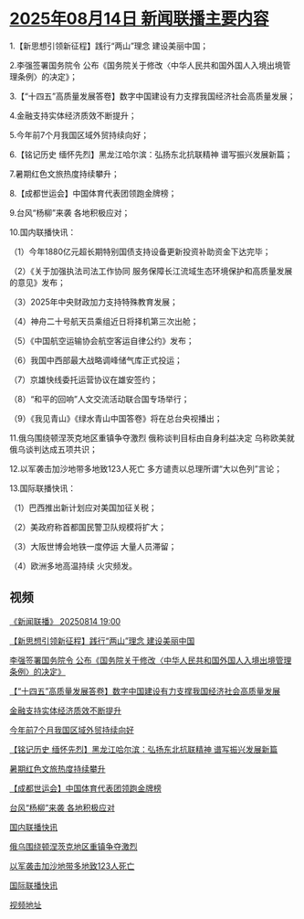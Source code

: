 # [2025年08月14日 新闻联播主要内容](https://tv.cctv.com/lm/xwlb/day/20250814.shtml)

1.【新思想引领新征程】践行“两山”理念 建设美丽中国；

2.李强签署国务院令 公布《国务院关于修改〈中华人民共和国外国人入境出境管理条例〉的决定》；

3.【“十四五”高质量发展答卷】数字中国建设有力支撑我国经济社会高质量发展；

4.金融支持实体经济质效不断提升；

5.今年前7个月我国区域外贸持续向好；

6.【铭记历史 缅怀先烈】黑龙江哈尔滨：弘扬东北抗联精神 谱写振兴发展新篇；

7.暑期红色文旅热度持续攀升；

8.【成都世运会】中国体育代表团领跑金牌榜；

9.台风“杨柳”来袭 各地积极应对；

10.国内联播快讯：

（1）今年1880亿元超长期特别国债支持设备更新投资补助资金下达完毕；

（2）《关于加强执法司法工作协同 服务保障长江流域生态环境保护和高质量发展的意见》发布；

（3）2025年中央财政加力支持特殊教育发展；

（4）神舟二十号航天员乘组近日将择机第三次出舱；

（5）《中国航空运输协会航空客运自律公约》发布；

（6）我国中西部最大战略调峰储气库正式投运；

（7）京雄快线委托运营协议在雄安签约；

（8）“和平的回响”人文交流活动联合国专场举行；

（9）《我见青山》《绿水青山中国答卷》将在总台央视播出；

11.俄乌围绕顿涅茨克地区重镇争夺激烈 俄称谈判目标由自身利益决定 乌称欧美就俄乌谈判达成五项共识；

12.以军袭击加沙地带多地致123人死亡 多方谴责以总理所谓“大以色列”言论；

13.国际联播快讯：

（1）巴西推出新计划应对美国加征关税；

（2）美政府称首都国民警卫队规模将扩大；

（3）大阪世博会地铁一度停运 大量人员滞留；

（4）欧洲多地高温持续 火灾频发。

## 视频

[《新闻联播》 20250814 19:00](https://tv.cctv.com/2025/08/14/VIDEFlcQGF65m20yzqgjiCxd250814.shtml)

[【新思想引领新征程】践行“两山”理念 建设美丽中国](https://tv.cctv.com/2025/08/14/VIDEZcg3ueZcZb4AwbEL3fXf250814.shtml)

[李强签署国务院令 公布《国务院关于修改〈中华人民共和国外国人入境出境管理条例〉的决定》](https://tv.cctv.com/2025/08/14/VIDE9pOeIA9QsKDIdbr4vSwB250814.shtml)

[【“十四五”高质量发展答卷】数字中国建设有力支撑我国经济社会高质量发展](https://tv.cctv.com/2025/08/14/VIDEpMSN2ifWrqH8PoS9nhjK250814.shtml)

[金融支持实体经济质效不断提升](https://tv.cctv.com/2025/08/14/VIDELLj5jSoU2m5cmTlUn9tK250814.shtml)

[今年前7个月我国区域外贸持续向好](https://tv.cctv.com/2025/08/14/VIDELB2kk0Aj2ATFHE5Lb7WX250814.shtml)

[【铭记历史 缅怀先烈】黑龙江哈尔滨：弘扬东北抗联精神 谱写振兴发展新篇](https://tv.cctv.com/2025/08/14/VIDEzgkHAfLK6nVZAZeVRHcm250814.shtml)

[暑期红色文旅热度持续攀升](https://tv.cctv.com/2025/08/14/VIDELx7jQpliEKrlqSrIs7Mk250814.shtml)

[【成都世运会】中国体育代表团领跑金牌榜](https://tv.cctv.com/2025/08/14/VIDEGY0PfSG8JRhV6ZX5l0n4250814.shtml)

[台风“杨柳”来袭 各地积极应对](https://tv.cctv.com/2025/08/14/VIDEWYNGHWFkrikd7QAT5BoJ250814.shtml)

[国内联播快讯](https://tv.cctv.com/2025/08/14/VIDEbP7KOi7ijdT0AmJgYu2L250814.shtml)

[俄乌围绕顿涅茨克地区重镇争夺激烈](https://tv.cctv.com/2025/08/14/VIDELjDJlL3QA1ket5fYMQ4H250814.shtml)

[以军袭击加沙地带多地致123人死亡](https://tv.cctv.com/2025/08/14/VIDEZkWjrOjWgezISH6CS2w9250814.shtml)

[国际联播快讯](https://tv.cctv.com/2025/08/14/VIDESIY3iwsZihGPGMgpHuMI250814.shtml)

[视频地址](https://tv.cctv.com/lm/xwlb/day/20250814.shtml) 

